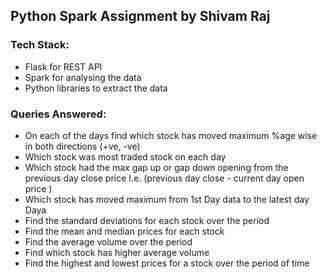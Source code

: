 ## Python Spark Assignment by Shivam Raj

### Tech Stack:
- Flask for REST API
- Spark for analysing the data
- Python libraries to extract the data

### Queries Answered:

- On each of the days find which stock has moved maximum %age wise in both directions (+ve, -ve)
- Which stock was most traded stock on each day
- Which stock had the max gap up or gap down opening from the previous day close price I.e. (previous day close -  current day open price )
- Which stock has moved maximum from 1st Day data to the latest day Daya
- Find the standard deviations for each stock over the period
- Find the mean  and median prices for each stock
- Find the average volume over the period
- Find which stock has higher average volume
- Find the highest and lowest prices for a stock over the period of time